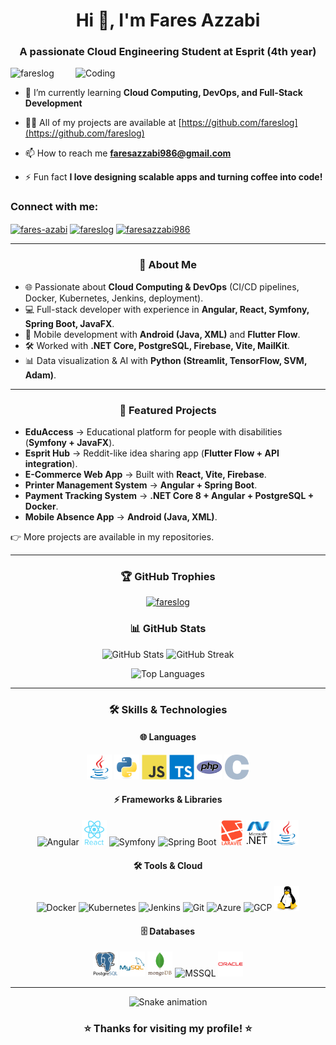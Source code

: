 <h1 align="center">Hi 👋, I'm Fares Azzabi</h1>
<h3 align="center">A passionate Cloud Engineering Student at Esprit (4th year)</h3>
<img align="right" alt="Coding" width="400" src="https://cdn.dribbble.com/users/1162077/screenshots/3848914/programmer.gif">

<p align="left"> <img src="https://komarev.com/ghpvc/?username=fareslog&label=Profile%20views&color=0e75b6&style=flat" alt="fareslog" /> </p>

- 🌱 I’m currently learning **Cloud Computing, DevOps, and Full-Stack Development**

- 👨‍💻 All of my projects are available at [https://github.com/fareslog](https://github.com/fareslog)

- 📫 How to reach me **faresazzabi986@gmail.com**

- ⚡ Fun fact **I love designing scalable apps and turning coffee into code!**

<h3 align="left">Connect with me:</h3>
<p align="left">
<a href="https://www.linkedin.com/in/fares-azabi" target="blank"><img align="center" src="https://img.shields.io/badge/LinkedIn-0077B5?style=for-the-badge&logo=linkedin&logoColor=white" alt="fares-azabi" /></a>
<a href="https://github.com/fareslog" target="blank"><img align="center" src="https://img.shields.io/badge/GitHub-100000?style=for-the-badge&logo=github&logoColor=white" alt="fareslog" /></a>
<a href="https://gitlab.com/faresazzabi986" target="blank"><img align="center" src="https://img.shields.io/badge/GitLab-330F63?style=for-the-badge&logo=gitlab&logoColor=white" alt="faresazzabi986" /></a>
</p>

---

<h3 align="center">🚀 About Me</h3>
<ul>
  <li>🌐 Passionate about <b>Cloud Computing & DevOps</b> (CI/CD pipelines, Docker, Kubernetes, Jenkins, deployment).</li>
  <li>💻 Full-stack developer with experience in <b>Angular, React, Symfony, Spring Boot, JavaFX</b>.</li>
  <li>📱 Mobile development with <b>Android (Java, XML)</b> and <b>Flutter Flow</b>.</li>
  <li>🛠️ Worked with <b>.NET Core, PostgreSQL, Firebase, Vite, MailKit</b>.</li>
  <li>📊 Data visualization & AI with <b>Python (Streamlit, TensorFlow, SVM, Adam)</b>.</li>
</ul>

---

<h3 align="center">🧩 Featured Projects</h3>
<ul>
  <li><b>EduAccess</b> → Educational platform for people with disabilities (<b>Symfony + JavaFX</b>).</li>
  <li><b>Esprit Hub</b> → Reddit-like idea sharing app (<b>Flutter Flow + API integration</b>).</li>
  <li><b>E-Commerce Web App</b> → Built with <b>React, Vite, Firebase</b>.</li>
  <li><b>Printer Management System</b> → <b>Angular + Spring Boot</b>.</li>
  <li><b>Payment Tracking System</b> → <b>.NET Core 8 + Angular + PostgreSQL + Docker</b>.</li>
  <li><b>Mobile Absence App</b> → <b>Android (Java, XML)</b>.</li>
</ul>
<p>👉 More projects are available in my repositories.</p>

---

<h3 align="center">🏆 GitHub Trophies</h3>
<p align="center"> <a href="https://github.com/ryo-ma/github-profile-trophy"><img src="https://github-profile-trophy.vercel.app/?username=fareslog" alt="fareslog" /></a> </p>

<h3 align="center">📊 GitHub Stats</h3>
<p align="center">
  <img src="https://github-readme-stats.vercel.app/api?username=fareslog&theme=radical&hide_border=true&include_all_commits=true&count_private=true" alt="GitHub Stats" width="48%" />
  <img src="https://github-readme-streak-stats.herokuapp.com/?user=fareslog&theme=radical&hide_border=true" alt="GitHub Streak" width="48%" />
</p>
<p align="center">
  <img src="https://github-readme-stats.vercel.app/api/top-langs/?username=fareslog&theme=radical&hide_border=true&include_all_commits=true&count_private=true&layout=compact" alt="Top Languages" />
</p>

---

<h3 align="center">🛠️ Skills & Technologies</h3>

<h4 align="center">🌐 Languages</h4>
<p align="center">
<img src="https://raw.githubusercontent.com/devicons/devicon/master/icons/java/java-original.svg" alt="Java" width="40" height="40"/>
<img src="https://raw.githubusercontent.com/devicons/devicon/master/icons/python/python-original.svg" alt="Python" width="40" height="40"/>
<img src="https://raw.githubusercontent.com/devicons/devicon/master/icons/javascript/javascript-original.svg" alt="JavaScript" width="40" height="40"/>
<img src="https://raw.githubusercontent.com/devicons/devicon/master/icons/typescript/typescript-original.svg" alt="TypeScript" width="40" height="40"/>
<img src="https://raw.githubusercontent.com/devicons/devicon/master/icons/php/php-original.svg" alt="PHP" width="40" height="40"/>
<img src="https://raw.githubusercontent.com/devicons/devicon/master/icons/c/c-original.svg" alt="C" width="40" height="40"/>
</p>

<h4 align="center">⚡ Frameworks & Libraries</h4>
<p align="center">
<img src="https://angular.io/assets/images/logos/angular/angular.svg" alt="Angular" width="40" height="40"/>
<img src="https://raw.githubusercontent.com/devicons/devicon/master/icons/react/react-original-wordmark.svg" alt="React" width="40" height="40"/>
<img src="https://www.vectorlogo.zone/logos/symfony/symfony-icon.svg" alt="Symfony" width="40" height="40"/>
<img src="https://www.vectorlogo.zone/logos/springio/springio-icon.svg" alt="Spring Boot" width="40" height="40"/>
<img src="https://raw.githubusercontent.com/devicons/devicon/master/icons/laravel/laravel-plain-wordmark.svg" alt="Laravel" width="40" height="40"/>
<img src="https://raw.githubusercontent.com/devicons/devicon/master/icons/dot-net/dot-net-original-wordmark.svg" alt=".NET Core" width="40" height="40"/>
<img src="https://raw.githubusercontent.com/devicons/devicon/master/icons/java/java-original.svg" alt="JavaFX" width="40" height="40"/>
</p>

<h4 align="center">🛠️ Tools & Cloud</h4>
<p align="center">
<img src="https://www.vectorlogo.zone/logos/docker/docker-icon.svg" alt="Docker" width="40" height="40"/>
<img src="https://www.vectorlogo.zone/logos/kubernetes/kubernetes-icon.svg" alt="Kubernetes" width="40" height="40"/>
<img src="https://www.vectorlogo.zone/logos/jenkins/jenkins-icon.svg" alt="Jenkins" width="40" height="40"/>
<img src="https://www.vectorlogo.zone/logos/git-scm/git-scm-icon.svg" alt="Git" width="40" height="40"/>
<img src="https://www.vectorlogo.zone/logos/microsoft_azure/microsoft_azure-icon.svg" alt="Azure" width="40" height="40"/>
<img src="https://www.vectorlogo.zone/logos/google_cloud/google_cloud-icon.svg" alt="GCP" width="40" height="40"/>
<img src="https://raw.githubusercontent.com/devicons/devicon/master/icons/linux/linux-original.svg" alt="Linux" width="40" height="40"/>
</p>

<h4 align="center">🗄️ Databases</h4>
<p align="center">
<img src="https://raw.githubusercontent.com/devicons/devicon/master/icons/postgresql/postgresql-original-wordmark.svg" alt="PostgreSQL" width="40" height="40"/>
<img src="https://raw.githubusercontent.com/devicons/devicon/master/icons/mysql/mysql-original-wordmark.svg" alt="MySQL" width="40" height="40"/>
<img src="https://raw.githubusercontent.com/devicons/devicon/master/icons/mongodb/mongodb-original-wordmark.svg" alt="MongoDB" width="40" height="40"/>
<img src="https://www.svgrepo.com/show/303229/microsoft-sql-server-logo.svg" alt="MSSQL" width="40" height="40"/>
<img src="https://raw.githubusercontent.com/devicons/devicon/master/icons/oracle/oracle-original.svg" alt="Oracle" width="40" height="40"/>
</p>

---

<p align="center">
  <img src="https://github.com/fareslog/fareslog/blob/output/github-contribution-grid-snake.svg" alt="Snake animation" />
</p>

<h3 align="center">⭐ Thanks for visiting my profile! ⭐</h3>
